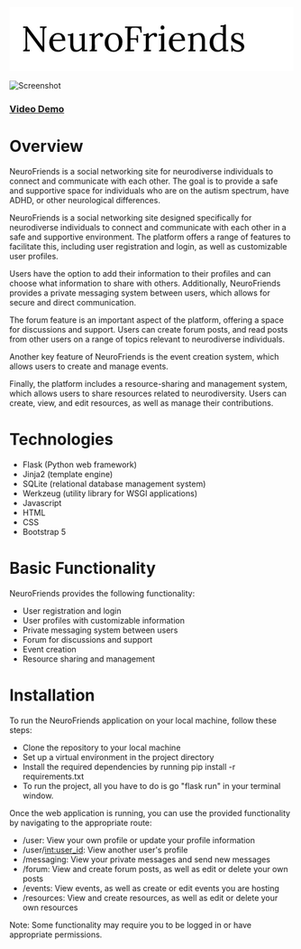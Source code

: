 ![NeuroFriends logo](./static/logo.png)

![Screenshot](demo.gif)

### [Video Demo](https://youtu.be/5Mp0ZaFU1gs)

# Overview
NeuroFriends is a social networking site for neurodiverse individuals to connect and communicate with each other. The goal is to provide a safe and supportive space for individuals who are on the autism spectrum, have ADHD, or other neurological differences.

NeuroFriends is a social networking site designed specifically for neurodiverse individuals to connect and communicate with each other in a safe and supportive environment. The platform offers a range of features to facilitate this, including user registration and login, as well as customizable user profiles.

Users have the option to add their information to their profiles and can choose what information to share with others. Additionally, NeuroFriends provides a private messaging system between users, which allows for secure and direct communication.

The forum feature is an important aspect of the platform, offering a space for discussions and support. Users can create forum posts, and read posts from other users on a range of topics relevant to neurodiverse individuals.

Another key feature of NeuroFriends is the event creation system, which allows users to create and manage events.

Finally, the platform includes a resource-sharing and management system, which allows users to share resources related to neurodiversity. Users can create, view, and edit resources, as well as manage their contributions.

# Technologies

- Flask (Python web framework)
- Jinja2 (template engine)
- SQLite (relational database management system)
- Werkzeug (utility library for WSGI applications)
- Javascript
- HTML
- CSS
- Bootstrap 5

# Basic Functionality

NeuroFriends provides the following functionality:

- User registration and login
- User profiles with customizable information
- Private messaging system between users
- Forum for discussions and support
- Event creation
- Resource sharing and management

# Installation

To run the NeuroFriends application on your local machine, follow these steps:

- Clone the repository to your local machine
- Set up a virtual environment in the project directory
- Install the required dependencies by running pip install -r requirements.txt
- To run the project, all you have to do is go "flask run" in your terminal window.

Once the web application is running, you can use the provided functionality by navigating to the appropriate route:

- /user: View your own profile or update your profile information
- /user/<int:user_id>: View another user's profile
- /messaging: View your private messages and send new messages
- /forum: View and create forum posts, as well as edit or delete your own posts
- /events: View events, as well as create or edit events you are hosting
- /resources: View and create resources, as well as edit or delete your own resources

Note: Some functionality may require you to be logged in or have appropriate permissions.
